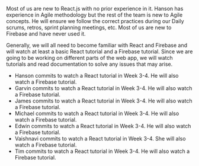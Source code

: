 Most of us are new to React.js with no prior experience in it.
Hanson has experience in Agile methodology but the rest of the team is new to Agile concepts. 
He will ensure we follow the correct practices during our Daily scrums, retros, sprint planning meetings, etc.
Most of us are new to Firebase and have never used it.

Generally, we will all need to become familiar with React and Firebase and will watch at least a basic React tutorial and a Firebase tutorial. 
Since we are going to be working on different parts of the web app, we will watch tutorials and read documentation to solve any issues that may arise. 

* Hanson commits to watch a React tutorial in Week 3-4. He will also watch a Firebase tutorial.
* Garvin commits to watch a React tutorial in Week 3-4. He will also watch a Firebase tutorial.
* James commits to watch a React tutorial in Week 3-4. He will also watch a Firebase tutorial.
* Michael commits to watch a React tutorial in Week 3-4. He will also watch a Firebase tutorial.
* Edwin commits to watch a React tutorial in Week 3-4. He will also watch a Firebase tutorial.
* Vaishnavi commits to watch a React tutorial in Week 3-4. She will also watch a Firebase tutorial.
* Tim commits to watch a React tutorial in Week 3-4. He will also watch a Firebase tutorial.
